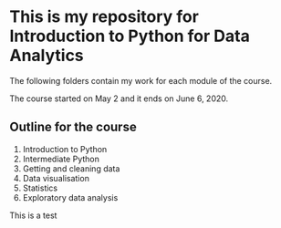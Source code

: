 # This is my repository for Introduction to Python for Data Analytics

The following folders contain my work for each module of the course.

The course started on May 2 and it ends on June 6, 2020.

## Outline for the course

1. Introduction to Python
2. Intermediate Python
3. Getting and cleaning data
4. Data visualisation
5. Statistics
6. Exploratory data analysis

This is a test




